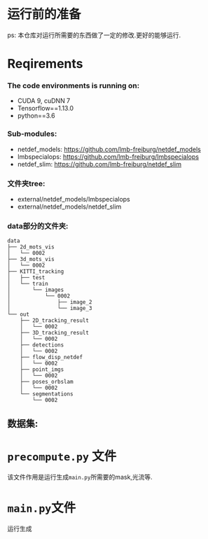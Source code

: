 # 运行前的准备
ps: 本仓库对运行所需要的东西做了一定的修改.更好的能够运行.
# Reqirements
### The code environments is running on:
- CUDA 9, cuDNN 7
- Tensorflow==1.13.0
- python==3.6 

### Sub-modules:
- netdef_models: https://github.com/lmb-freiburg/netdef_models
- lmbspecialops: https://github.com/lmb-freiburg/lmbspecialops
- netdef_slim: https://github.com/lmb-freiburg/netdef_slim

### 文件夹tree:

- external/netdef_models/lmbspecialops
- external/netdef_models/netdef_slim
  
### data部分的文件夹:
```
data
├── 2d_mots_vis
│   └── 0002
├── 3d_mots_vis
│   └── 0002
├── KITTI_tracking
│   ├── test
│   └── train
│       └── images
│           └── 0002
│               ├── image_2
│               └── image_3
└── out
    ├── 2D_tracking_result
    │   └── 0002
    ├── 3D_tracking_result
    │   └── 0002
    ├── detections
    │   └── 0002
    ├── flow_disp_netdef
    │   └── 0002
    ├── point_imgs
    │   └── 0002
    ├── poses_orbslam
    │   └── 0002
    └── segmentations
        └── 0002
```

## 数据集:


# `precompute.py` 文件
该文件作用是运行生成`main.py`所需要的mask,光流等.


# `main.py`文件
运行生成